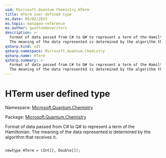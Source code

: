 ```yaml
---
uid: Microsoft.Quantum.Chemistry.HTerm
title: HTerm user defined type
ms.date: 09/02/2023
ms.topic: managed-reference
ms.author: quantumdocwriters
description: >-
  Format of data passed from C# to Q# to represent a term of the Hamiltonian.
  The meaning of the data represented is determined by the algorithm that receives it.
qsharp.kind: udt
qsharp.namespace: Microsoft.Quantum.Chemistry
qsharp.name: HTerm
qsharp.summary: >-
  Format of data passed from C# to Q# to represent a term of the Hamiltonian.
  The meaning of the data represented is determined by the algorithm that receives it.
---
```


# HTerm user defined type

Namespace: [Microsoft.Quantum.Chemistry](xref:Microsoft.Quantum.Chemistry)

Package: [Microsoft.Quantum.Chemistry](https://nuget.org/packages/Microsoft.Quantum.Chemistry)


Format of data passed from C# to Q# to represent a term of the Hamiltonian.The meaning of the data represented is determined by the algorithm that receives it.

```qsharp

newtype HTerm = (Int[], Double[]);
```

